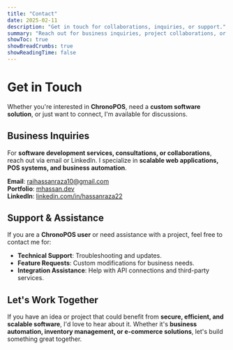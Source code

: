 ```yaml
---
title: "Contact"
date: 2025-02-11
description: "Get in touch for collaborations, inquiries, or support."
summary: "Reach out for business inquiries, project collaborations, or support for ChronoPOS and other solutions."
showToc: true
showBreadCrumbs: true
showReadingTime: false
---
```


# Get in Touch  

Whether you're interested in **ChronoPOS**, need a **custom software solution**, or just want to connect, I'm available for discussions.  

## Business Inquiries  
For **software development services, consultations, or collaborations**, reach out via email or LinkedIn. I specialize in **scalable web applications, POS systems, and business automation**.

**Email**: [raihassanraza10@gmail.com](mailto:raihassanraza10@gmail.com)  
**Portfolio**: [mhassan.dev](https://mhassan.dev/)  
**LinkedIn**: [linkedin.com/in/hassanraza22](linkedin.com/in/hassanraza22)  

## Support & Assistance  
If you are a **ChronoPOS user** or need assistance with a project, feel free to contact me for:  
- **Technical Support**: Troubleshooting and updates.  
- **Feature Requests**: Custom modifications for business needs.  
- **Integration Assistance**: Help with API connections and third-party services.  

## Let's Work Together  
If you have an idea or project that could benefit from **secure, efficient, and scalable software**, I'd love to hear about it. Whether it's **business automation, inventory management, or e-commerce solutions**, let's build something great together.

